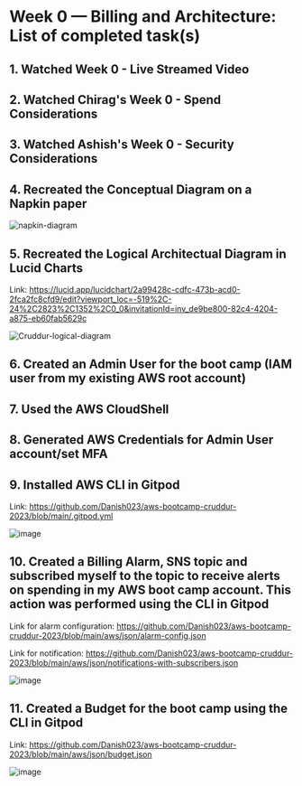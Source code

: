 # Week 0 — Billing and Architecture: List of completed task(s)

## 1. Watched Week 0 - Live Streamed Video

## 2. Watched Chirag's Week 0 - Spend Considerations

## 3. Watched Ashish's Week 0 - Security Considerations

## 4. Recreated the Conceptual Diagram on a Napkin paper

  ![napkin-diagram](https://user-images.githubusercontent.com/26427104/219877130-4ccc18f1-a1ec-4886-b1d0-1415111495ee.jpg)

## 5. Recreated the Logical Architectual Diagram in Lucid Charts

  Link: https://lucid.app/lucidchart/2a99428c-cdfc-473b-acd0-2fca2fc8cfd9/edit?viewport_loc=-519%2C-24%2C2823%2C1352%2C0_0&invitationId=inv_de9be800-82c4-4204-a875-eb60fab5629c

  ![Cruddur-logical-diagram](https://user-images.githubusercontent.com/26427104/219877166-c6854b58-f8de-4e95-9210-b25f4ea8d846.png)


## 6. Created an Admin User for the boot camp (IAM user from my existing AWS root account)

## 7. Used the AWS CloudShell

## 8. Generated AWS Credentials for Admin User account/set MFA

## 9. Installed AWS CLI in Gitpod

  Link: https://github.com/Danish023/aws-bootcamp-cruddur-2023/blob/main/.gitpod.yml
  
  ![image](https://user-images.githubusercontent.com/26427104/219877450-47448006-0761-4e7d-b93a-0f9f1035b966.png)


## 10. Created a Billing Alarm, SNS topic and subscribed myself to the topic to receive alerts on spending in my AWS boot camp account. This action was performed using the CLI in Gitpod

  Link for alarm configuration: https://github.com/Danish023/aws-bootcamp-cruddur-2023/blob/main/aws/json/alarm-config.json
  
  Link for notification: https://github.com/Danish023/aws-bootcamp-cruddur-2023/blob/main/aws/json/notifications-with-subscribers.json
  
  ![image](https://user-images.githubusercontent.com/26427104/219878154-001709af-ac27-45fa-b9bf-4ca4f3bfc29c.png)


## 11. Created a Budget for the boot camp using the CLI in Gitpod
  
  Link: https://github.com/Danish023/aws-bootcamp-cruddur-2023/blob/main/aws/json/budget.json
  
  ![image](https://user-images.githubusercontent.com/26427104/219877983-ed4a1c3c-19bf-4a71-929f-f49c9d6fe010.png)









